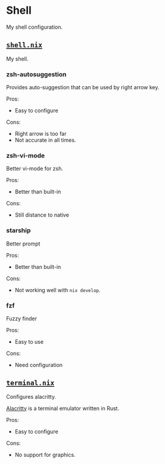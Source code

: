 # Shell
My shell configuration.

## [`shell.nix`](./shell.nix) 
My shell.

### zsh-autosuggestion
Provides auto-suggestion that can be used by right arrow key.

Pros:
- Easy to configure

Cons:
- Right arrow is too far
- Not accurate in all times.

### zsh-vi-mode
Better vi-mode for zsh.

Pros:
- Better than built-in

Cons:
- Still distance to native

### starship
Better prompt

Pros:
- Better than built-in

Cons:
- Not working well with `nix develop`.

### fzf
Fuzzy finder

Pros:
- Easy to use

Cons:
- Need configuration

## [`terminal.nix`](./terminal.nix) 
Configures alacritty.

[Alacritty](https://github.com/alacritty/alacritty) is a terminal emulator written in Rust.

Pros:
- Easy to configure

Cons:
- No support for graphics.
